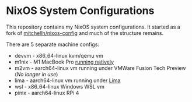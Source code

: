 # NixOS System Configurations

This repository contains my NixOS system configurations. It started as a fork of [mitchellh/nixos-config](https://github.com/mitchellh/nixos-config/) and much of the structure remains.

There are 5 separate machine configs:

- devvm - x86_64-linux kvm/qemu vm
- m1nix - M1 MacBook Pro [running natively](https://github.com/tpwrules/nixos-m1/)
- m2vm - aarch64-linux vm running under VMWare Fusion Tech Preview (_No longer in use_)
- lima - aarch64-linux vm running under [Lima](https://github.com/lima-vm/lima)
- wsl - x86_64-linux Windows WSL vm
- pinix - aarch64-linux RPi 4

